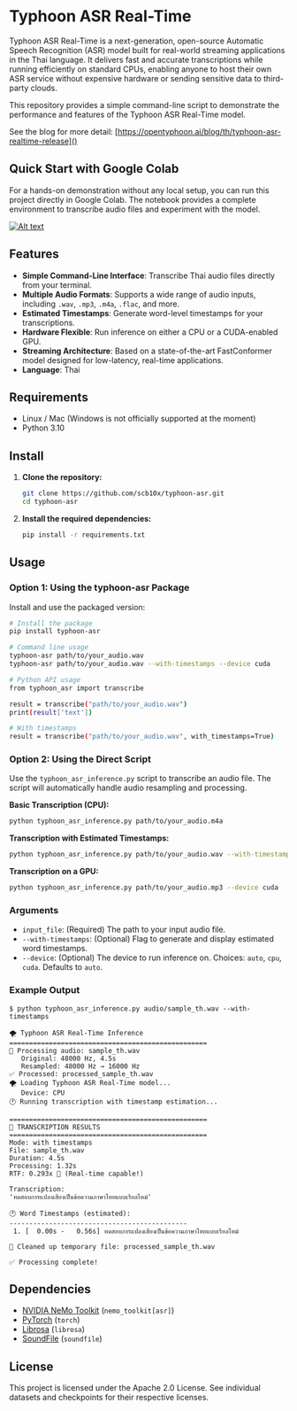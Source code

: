 # Typhoon ASR Real-Time

Typhoon ASR Real-Time is a next-generation, open-source Automatic Speech Recognition (ASR) model built for real-world streaming applications in the Thai language. It delivers fast and accurate transcriptions while running efficiently on standard CPUs, enabling anyone to host their own ASR service without expensive hardware or sending sensitive data to third-party clouds.

This repository provides a simple command-line script to demonstrate the performance and features of the Typhoon ASR Real-Time model.

See the blog for more detail: [https://opentyphoon.ai/blog/th/typhoon-asr-realtime-release]()

## Quick Start with Google Colab
For a hands-on demonstration without any local setup, you can run this project directly in Google Colab. The notebook provides a complete environment to transcribe audio files and experiment with the model.

[![Alt text](https://colab.research.google.com/assets/colab-badge.svg)](https://colab.research.google.com/drive/1t4tlRTJToYRolTmiN5ZWDR67ymdRnpAz?usp=sharing)

## Features

*   **Simple Command-Line Interface**: Transcribe Thai audio files directly from your terminal.
*   **Multiple Audio Formats**: Supports a wide range of audio inputs, including `.wav`, `.mp3`, `.m4a`, `.flac`, and more.
*   **Estimated Timestamps**: Generate word-level timestamps for your transcriptions.
*   **Hardware Flexible**: Run inference on either a CPU or a CUDA-enabled GPU.
*   **Streaming Architecture**: Based on a state-of-the-art FastConformer model designed for low-latency, real-time applications.
*   **Language**: Thai

## Requirements

*   Linux / Mac (Windows is not officially supported at the moment)
*   Python 3.10

## Install

1.  **Clone the repository:**
    ```bash
    git clone https://github.com/scb10x/typhoon-asr.git
    cd typhoon-asr
    ```

2.  **Install the required dependencies:**
    ```bash
    pip install -r requirements.txt
    ```

## Usage

### Option 1: Using the typhoon-asr Package

Install and use the packaged version:

```bash
# Install the package
pip install typhoon-asr

# Command line usage
typhoon-asr path/to/your_audio.wav
typhoon-asr path/to/your_audio.wav --with-timestamps --device cuda

# Python API usage
from typhoon_asr import transcribe

result = transcribe("path/to/your_audio.wav")
print(result['text'])

# With timestamps
result = transcribe("path/to/your_audio.wav", with_timestamps=True)
```

### Option 2: Using the Direct Script

Use the `typhoon_asr_inference.py` script to transcribe an audio file. The script will automatically handle audio resampling and processing.

**Basic Transcription (CPU):**
```bash
python typhoon_asr_inference.py path/to/your_audio.m4a
```

**Transcription with Estimated Timestamps:**
```bash
python typhoon_asr_inference.py path/to/your_audio.wav --with-timestamps
```

**Transcription on a GPU:**
```bash
python typhoon_asr_inference.py path/to/your_audio.mp3 --device cuda
```

### Arguments

*   `input_file`: (Required) The path to your input audio file.
*   `--with-timestamps`: (Optional) Flag to generate and display estimated word timestamps.
*   `--device`: (Optional) The device to run inference on. Choices: `auto`, `cpu`, `cuda`. Defaults to `auto`.

### Example Output

```
$ python typhoon_asr_inference.py audio/sample_th.wav --with-timestamps

🌪️ Typhoon ASR Real-Time Inference
==================================================
🎵 Processing audio: sample_th.wav
   Original: 48000 Hz, 4.5s
   Resampled: 48000 Hz → 16000 Hz
✅ Processed: processed_sample_th.wav
🌪️ Loading Typhoon ASR Real-Time model...
   Device: CPU
🕐 Running transcription with timestamp estimation...

==================================================
📝 TRANSCRIPTION RESULTS
==================================================
Mode: with timestamps
File: sample_th.wav
Duration: 4.5s
Processing: 1.32s
RTF: 0.293x 🚀 (Real-time capable!)

Transcription:
'ทดสอบการแปลงเสียงเป็นข้อความภาษาไทยแบบเรียลไทม์'

🕐 Word Timestamps (estimated):
---------------------------------------------
 1. [  0.00s -   0.56s] ทดสอบการแปลงเสียงเป็นข้อความภาษาไทยแบบเรียลไทม์

🧹 Cleaned up temporary file: processed_sample_th.wav

✅ Processing complete!
```

## Dependencies

*   [NVIDIA NeMo Toolkit](https://github.com/NVIDIA/NeMo) (`nemo_toolkit[asr]`)
*   [PyTorch](https://pytorch.org/) (`torch`)
*   [Librosa](https://librosa.org/) (`librosa`)
*   [SoundFile](https://pysoundfile.readthedocs.io/) (`soundfile`)

## License

This project is licensed under the Apache 2.0 License. See individual datasets and checkpoints for their respective licenses.
